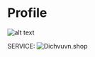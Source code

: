 # Profile

![alt text]([[https://github.com/adam-p/markdown-here/raw/master/src/common/images/icon48.png](https://raw.githubusercontent.com/Quangqq/codelo/refs/heads/main/public/src/t/img/public/src/t/img/avatar.jpg)](https://raw.githubusercontent.com/Quangqq/codelo/refs/heads/main/public/src/t/img/public/src/t/img/avatar.jpg) "Avatar")

SERVICE: 
![Dichvuvn.shop][logo]

[logo]: [https://github.com/adam-p/markdown-here/raw/master/src/common/images/icon48.png](https://i.imgur.com/hd3CRcO.jpeg) "DICHVUVN.SHOP"
